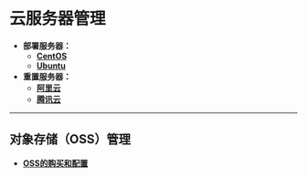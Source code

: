 # 云服务器管理

- **部署服务器：**  
  - [**CentOS**](https://code.aliyun.com/kangxianghui/server/blob/master/bushu_centos.md)  
  - [**Ubuntu**](https://code.aliyun.com/kangxianghui/server/blob/master/bushu_ubuntu.md)  
- **重置服务器：**  
  - [**阿里云**](https://code.aliyun.com/kangxianghui/server/blob/master/reset_aliyun.md)  
  - [**腾讯云**](https://code.aliyun.com/kangxianghui/server/blob/master/reset_tencent.md)  

---

## 对象存储（OSS）管理

- [**OSS的购买和配置**](https://code.aliyun.com/kangxianghui/server/blob/master/oss.md)  
